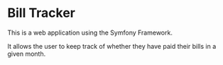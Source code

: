 # Bill Tracker

This is a web application using the Symfony Framework.

It allows the user to keep track of whether they have paid their bills in a given month.